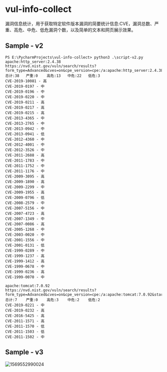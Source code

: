 # vul-info-collect

漏洞信息统计，用于获取特定软件版本漏洞的简要统计信息:CVE，漏洞总数、严重、高危、中危、低危漏洞个数，以及简单的文本和网页展示效果。



## Sample - v2

```
PS E:\PycharmProjects\vul-info-collect> python3 .\script-v2.py
apache:http_server:2.4.38
https://nvd.nist.gov/vuln/search/results?form_type=Advanced&cves=on&cpe_version=cpe:/a:apache:http_server:2.4.38&startIndex=20
总计:38	严重:0	高危:13	中危:22	低危:3
CVE-2019-10081 - 高
CVE-2019-0197 - 中
CVE-2019-0196 - 中
CVE-2019-0220 - 中
CVE-2019-0211 - 高
CVE-2019-0217 - 高
CVE-2019-0215 - 高
CVE-2013-4365 - 中
CVE-2013-2765 - 中
CVE-2013-0942 - 中
CVE-2013-0941 - 低
CVE-2012-4360 - 中
CVE-2012-4001 - 中
CVE-2012-3526 - 中
CVE-2011-2688 - 高
CVE-2011-1783 - 中
CVE-2011-1752 - 中
CVE-2011-1176 - 中
CVE-2009-3095 - 高
CVE-2009-1890 - 高
CVE-2009-2299 - 中
CVE-2009-1955 - 高
CVE-2009-0796 - 低
CVE-2008-2579 - 中
CVE-2007-5156 - 中
CVE-2007-4723 - 高
CVE-2007-1349 - 中
CVE-2007-0086 - 高
CVE-2005-1268 - 中
CVE-2003-0020 - 中
CVE-2001-1556 - 中
CVE-2001-0131 - 低
CVE-1999-0289 - 中
CVE-1999-1237 - 高
CVE-1999-1412 - 高
CVE-1999-0678 - 中
CVE-1999-0236 - 高
CVE-1999-0070 - 中

apache:tomcat:7.0.92
https://nvd.nist.gov/vuln/search/results?form_type=Advanced&cves=on&cpe_version=cpe:/a:apache:tomcat:7.0.92&startIndex=0
总计:7	严重:0	高危:3	中危:2	低危:2
CVE-2019-0221 - 中
CVE-2019-0232 - 高
CVE-2016-5425 - 高
CVE-2011-1571 - 高
CVE-2011-1570 - 低
CVE-2011-1503 - 低
CVE-2011-1502 - 中
```



## Sample - v3

![1569552990024](C:\Users\Administrator\AppData\Roaming\Typora\typora-user-images\1569552990024.png)